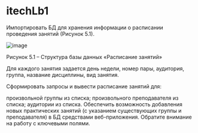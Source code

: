 # itechLb1

Импортировать БД для хранения информации о расписании проведения занятий (Рисунок 5.1).

![image](https://user-images.githubusercontent.com/91470828/178153959-72b41c22-2b38-4477-8a7d-4a056ef3d5ac.png)

Рисунок 5.1 – Структура базы данных «Расписание занятий»

Для каждого занятия задается день недели, номер пары, аудитория, группа, название дисциплины, вид занятия.

Сформировать запросы и вывести расписание занятий для:

произвольной группы из списка;
произвольного преподавателя из списка;
аудитории из списка.
Обеспечить возможность добавления новых практических занятий (с указанием существующих группы и преподавателя) в БД средствами веб-приложения. Обратите внимание на работу с ключевыми полями.


